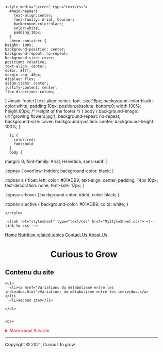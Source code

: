 <!DOCTYPE html>
<html lang="en" dir="ltr">
  <head>
    <meta charset="utf-8">
    <title>Curious to grow</title>

   

    <style media="screen" type="text/css">
      #main-header{
        text-align:center;
        font-family: Arial, Courier;
        background-color:black;
        color:white;
        padding:10px;
      }
      .hero-container {
    height: 100%;
    background-position: center;
    background-repeat: no-repeat;
    background-size: cover;
    position: relative;
    text-align: center;
    color: #fff;
    margin-top: 40px;
    display: flex;
    align-items: center;
    justify-content: center;
    flex-direction: column;
}
      #main-footer{
        text-align:center;
        font-size:18px;
        background-color:black;
        color:white;
        padding:10px;
        position:absolute;
        bottom:0;
        width:100%;
        height:60px;   /* Height of the footer */
        }
        body {
      background-image: url('growing flowers.jpg');
       background-repeat: no-repeat;  
       background-size: cover;
       background-position: center;
       background-height: 100%;
      } 
    
      li {
        color:red;
        font:bold
      }
      body {
  margin: 0;
  font-family: Arial, Helvetica, sans-serif;
}

.topnav {
  overflow: hidden;
  background-color: black;
}

.topnav a {
  float: left;
  color: #01ADB9;
  text-align: center;
  padding: 14px 16px;
  text-decoration: none;
  font-size: 17px;
}

.topnav a:hover {
  background-color: #ddd;
  color: black;
}

.topnav a.active {
  background-color: #01ADB9;
  color: white;
}
     


    </style>

     <link rel="stylesheet" type="text/css" href="MyStyleSheet.css"> <!-- link to css -->
  </head>
  <body>
   
<div class="topnav">
  <a class="active" href="#home">Home</a>
  <a href="#news">Nutrition related topics</a>
  <a href="#contact">Contact Us</a>
  <a href="#about">About Us</a>
</div>

<div style="padding-left:16px">
  <h1 style = "text-align:center">Curious to Grow</h1>
  
</div>
    <h2>Contenu du site</h2>
    
    
    <ul>
      <li><a href="Variations du métabolisme entre les individus.html">Variations du métabolisme entre les individus.</a></li>
      <li>second item</li>
      
    </ul>

    
    <br>
    
<details>
  <summary style = "color:red" >More about this site</summary>
  <p>Curious to grow is s collection of answers for curious questions from minds that do not stop wondering about health issues to grow healthy ..</p>
</details>
<hr>


  </body>
  <footer id="main-footer">
  <p>Copyright &copy; 2021, Curious to grow</p>
  </footer>
</html>
